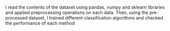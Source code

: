 I read the contents of the dataset using pandas, numpy and sklearn libraries and applied preprocessing operations on each data. Then, using the pre-processed dataset, I trained different classification algorithms and checked the performance of each method
